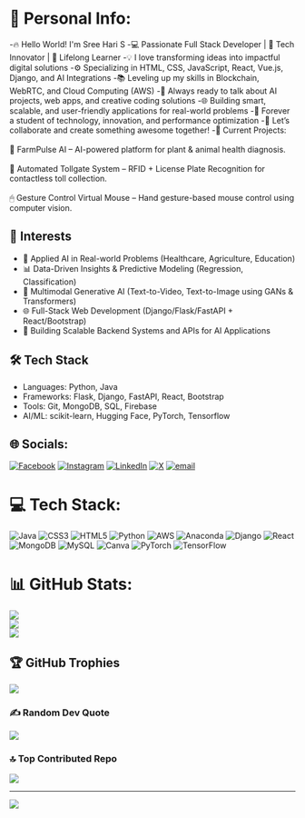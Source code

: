 # 💫 Personal Info:
-🔥 Hello World! I'm Sree Hari S
-💻 Passionate Full Stack Developer | 🚀 Tech Innovator | 🌱 Lifelong Learner
-💡 I love transforming ideas into impactful digital solutions
-⚙️ Specializing in HTML, CSS, JavaScript, React, Vue.js, Django, and AI Integrations
-📚 Leveling up my skills in Blockchain, WebRTC, and Cloud Computing (AWS)
-💬 Always ready to talk about AI projects, web apps, and creative coding solutions
-🌐 Building smart, scalable, and user-friendly applications for real-world problems
-🎯 Forever a student of technology, innovation, and performance optimization
-🤝 Let’s collaborate and create something awesome together!
-📌 Current Projects:<br><br>🚜 FarmPulse AI – AI-powered platform for plant & animal health diagnosis.<br><br>🚗 Automated Tollgate System – RFID + License Plate Recognition for contactless toll collection.<br><br>🖱 Gesture Control Virtual Mouse – Hand gesture-based mouse control using computer vision.<br>

## 🧠 Interests
- 🤖 Applied AI in Real-world Problems (Healthcare, Agriculture, Education)
- 📊 Data-Driven Insights & Predictive Modeling (Regression, Classification)
- 🧬 Multimodal Generative AI (Text-to-Video, Text-to-Image using GANs & Transformers)
- 🌐 Full-Stack Web Development (Django/Flask/FastAPI + React/Bootstrap)
- 🚀 Building Scalable Backend Systems and APIs for AI Applications


## 🛠 Tech Stack
- Languages: Python, Java
- Frameworks: Flask, Django, FastAPI, React, Bootstrap
- Tools: Git, MongoDB, SQL, Firebase
- AI/ML: scikit-learn, Hugging Face, PyTorch, Tensorflow



## 🌐 Socials:
[![Facebook](https://img.shields.io/badge/Facebook-%231877F2.svg?logo=Facebook&logoColor=white)](https://facebook.com/https://www.facebook.com/profile.php?id=100078875445261) [![Instagram](https://img.shields.io/badge/Instagram-%23E4405F.svg?logo=Instagram&logoColor=white)](https://instagram.com/___hari475___) [![LinkedIn](https://img.shields.io/badge/LinkedIn-%230077B5.svg?logo=linkedin&logoColor=white)](https://linkedin.com/in/http://www.linkedin.com/in/sreehari26) [![X](https://img.shields.io/badge/X-black.svg?logo=X&logoColor=white)](https://x.com/https://x.com/SreeHari475?t=uUilxyJsNeRqryCv_tZAUw&s=08) [![email](https://img.shields.io/badge/Email-D14836?logo=gmail&logoColor=white)](mailto:sreehari16119@gmail.com) 

# 💻 Tech Stack:
![Java](https://img.shields.io/badge/java-%23ED8B00.svg?style=flat&logo=openjdk&logoColor=white) ![CSS3](https://img.shields.io/badge/css3-%231572B6.svg?style=flat&logo=css3&logoColor=white) ![HTML5](https://img.shields.io/badge/html5-%23E34F26.svg?style=flat&logo=html5&logoColor=white) ![Python](https://img.shields.io/badge/python-3670A0?style=flat&logo=python&logoColor=ffdd54) ![AWS](https://img.shields.io/badge/AWS-%23FF9900.svg?style=flat&logo=amazon-aws&logoColor=white) ![Anaconda](https://img.shields.io/badge/Anaconda-%2344A833.svg?style=flat&logo=anaconda&logoColor=white) ![Django](https://img.shields.io/badge/django-%23092E20.svg?style=flat&logo=django&logoColor=white) ![React](https://img.shields.io/badge/react-%2320232a.svg?style=flat&logo=react&logoColor=%2361DAFB) ![MongoDB](https://img.shields.io/badge/MongoDB-%234ea94b.svg?style=flat&logo=mongodb&logoColor=white) ![MySQL](https://img.shields.io/badge/mysql-4479A1.svg?style=flat&logo=mysql&logoColor=white) ![Canva](https://img.shields.io/badge/Canva-%2300C4CC.svg?style=flat&logo=Canva&logoColor=white) ![PyTorch](https://img.shields.io/badge/PyTorch-%23EE4C2C.svg?style=flat&logo=PyTorch&logoColor=white) ![TensorFlow](https://img.shields.io/badge/TensorFlow-%23FF6F00.svg?style=flat&logo=TensorFlow&logoColor=white)
# 📊 GitHub Stats:
![](https://github-readme-stats.vercel.app/api?username=SreeHari-Saravanan&theme=highcontrast&hide_border=false&include_all_commits=false&count_private=false)<br/>
![](https://nirzak-streak-stats.vercel.app/?user=SreeHari-Saravanan&theme=highcontrast&hide_border=false)<br/>
![](https://github-readme-stats.vercel.app/api/top-langs/?username=SreeHari-Saravanan&theme=highcontrast&hide_border=false&include_all_commits=false&count_private=false&layout=compact)

## 🏆 GitHub Trophies
![](https://github-profile-trophy.vercel.app/?username=SreeHari-Saravanan&theme=dracula&no-frame=false&no-bg=true&margin-w=4)

### ✍️ Random Dev Quote
![](https://quotes-github-readme.vercel.app/api?type=horizontal&theme=radical)

### 🔝 Top Contributed Repo
![](https://github-contributor-stats.vercel.app/api?username=SreeHari-Saravanan&limit=5&theme=blueberry&combine_all_yearly_contributions=true)

---
[![](https://visitcount.itsvg.in/api?id=SreeHari-Saravanan&icon=4&color=11)](https://visitcount.itsvg.in)

<!-- Proudly created with GPRM ( https://gprm.itsvg.in ) -->
